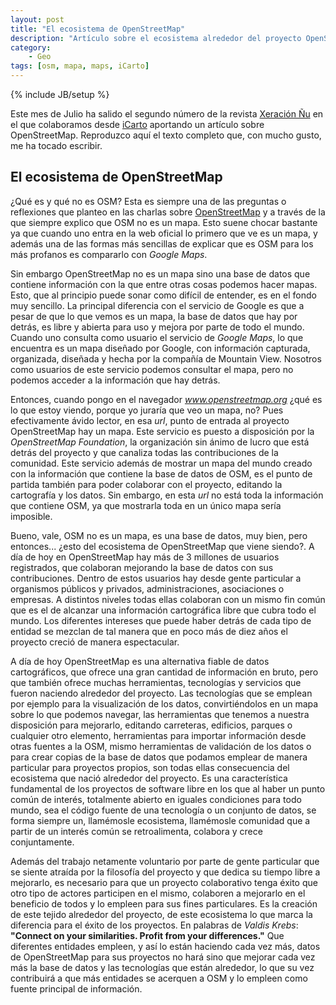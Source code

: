 ```yaml
---
layout: post
title: "El ecosistema de OpenStreetMap"
description: "Artículo sobre el ecosistema alrededor del proyecto OpenStreetMap"
category: 
    - Geo
tags: [osm, mapa, maps, iCarto]
---
```

{% include JB/setup %}

Este mes de Julio ha salido el segundo número de la revista [Xeración Ñu](https://xeracion-gnu.gitbook.io/xeracion-gnu-01) en el que colaboramos desde [iCarto](http://icarto.es) aportando un artículo sobre OpenStreetMap. Reproduzco aquí el texto completo que, con mucho gusto, me ha tocado escribir.

## El ecosistema de OpenStreetMap

¿Qué es y qué no es OSM? Esta es siempre una de las preguntas o reflexiones que planteo en las charlas sobre [OpenStreetMap](http://openstreetmap.org) y a través de la que siempre explico que OSM no es un mapa. Esto suene chocar bastante ya que cuando uno entra en la web oficial lo primero que ve es un mapa, y además una de las formas más sencillas de explicar que es OSM para los más profanos es compararlo con *Google Maps*.

Sin embargo OpenStreetMap no es un mapa sino una base de datos que contiene información con la que entre otras cosas podemos hacer mapas. Esto, que al principio puede sonar como difícil de entender, es en el fondo muy sencillo. La principal diferencia con el servicio de Google es que a pesar de que lo que vemos es un mapa, la base de datos que hay por detrás, es libre y abierta para uso y mejora por parte de todo el mundo. Cuando uno consulta como usuario el servicio de *Google Maps*, lo que encuentra es un mapa diseñado por Google, con información capturada, organizada, diseñada y hecha por la compañía de  Mountain View. Nosotros como usuarios de este servicio podemos consultar el mapa, pero no podemos acceder a la información que hay detrás.

Entonces, cuando pongo en el navegador *www.openstreetmap.org* ¿qué es lo que estoy viendo, porque yo juraría que veo un mapa, no? Pues efectivamente ávido lector, en esa *url*, punto de entrada al proyecto OpenStreetMap hay un mapa. Este servicio es puesto a disposición por la *OpenStreetMap Foundation*, la organización sin ánimo de lucro que está detrás del proyecto y que canaliza todas las contribuciones de la comunidad. Este servicio además de mostrar un mapa del mundo creado con la información que contiene la base de datos de  OSM, es el punto de partida también para poder colaborar con el proyecto, editando la cartografía y los datos. Sin embargo, en esta *url* no está toda la información que contiene  OSM, ya que mostrarla toda en un único mapa sería imposible.

Bueno, vale, OSM no es un mapa, es una base de datos, muy bien, pero entonces... ¿esto del ecosistema de OpenStreetMap que viene siendo?. A día de hoy en  OpenStreetMap hay más de 3 millones de usuarios registrados, que colaboran mejorando la base de datos con sus contribuciones. Dentro de estos usuarios hay desde gente particular a organismos públicos y privados, administraciones, asociaciones o empresas. A distintos niveles todas ellas colaboran con un mismo fin común que es el de alcanzar una información  cartográfica libre que cubra todo el mundo. Los diferentes intereses que puede haber detrás de cada tipo de entidad se mezclan de tal manera que en poco más de diez años el proyecto creció de manera espectacular.

A día de hoy OpenStreetMap es una alternativa fiable de datos cartográficos, que ofrece una gran cantidad de información en bruto, pero que también ofrece muchas herramientas, tecnologías y servicios que fueron naciendo alrededor del proyecto. Las tecnologías que se emplean por ejemplo para la visualización de los datos, convirtiéndolos en un mapa sobre lo que podemos navegar, las herramientas que tenemos a nuestra disposición para mejorarlo, editando carreteras, edificios, parques o cualquier otro elemento, herramientas para importar información desde otras fuentes a la OSM, mismo herramientas de validación de los datos o para crear copias de la base de datos que podamos emplear de manera particular para proyectos propios, son todas ellas consecuencia del ecosistema que nació alrededor del proyecto. Es una característica fundamental de los proyectos de software libre en los que al haber un punto común de interés, totalmente abierto en iguales condiciones para todo mundo, sea el código fuente de una tecnología o un conjunto de datos, se forma siempre un, llamémosle ecosistema, llamémosle comunidad que a partir de un interés común se retroalimenta, colabora y crece conjuntamente.

Además del trabajo netamente voluntario por parte de gente particular que se siente atraída por la filosofía del proyecto y que dedica su tiempo libre a mejorarlo, es necesario para que un proyecto colaborativo tenga éxito que otro tipo de actores participen en el mismo, colaboren a mejorarlo en el beneficio de todos y lo empleen para sus fines particulares. Es la creación de este tejido alrededor del proyecto, de este ecosistema lo que marca la diferencia para el éxito de los proyectos. En palabras de  *Valdis  Krebs*: **"Connect  on  your  similarities.  Profit  from  your  differences."** Que diferentes entidades empleen, y así lo están haciendo cada vez más, datos de  OpenStreetMap para sus proyectos no hará sino que mejorar cada vez más la base de datos y las tecnologías que están alrededor, lo que su vez contribuirá a que más entidades se acerquen a OSM y lo empleen como fuente principal de información.